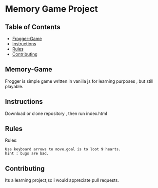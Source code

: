 # Memory Game Project

## Table of Contents
* [Frogger-Game](#Frogger-Game)
* [Instructions](#instructions)
* [Rules](#Rules)
* [Contributing](#contributing)


## Memory-Game

Frogger is simple game written in vanilla js for learning purposes , but still playable.

## Instructions

Download or clone repository , then run index.html

## Rules

Rules:

    Use keyboard arrows to move,goal is to loot 9 hearts.
    hint : bugs are bad.

## Contributing

Its a learning project,so i would appreciate pull requests.
